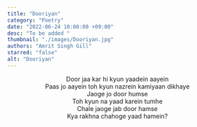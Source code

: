 ```yaml
---
title: "Dooriyan"
category: "Poetry"
date: "2022-06-24 10:00:00 +09:00"
desc: "To be added "
thumbnail: "./images/Dooriyan.jpg"
authors: "Amrit Singh Gill"
starred: "false"
alt: "Dooriyan"
---
```


<p style="text-align: center;align:center;">
Door jaa kar hi kyun yaadein aayein <br>
Paas jo aayein toh kyun nazrein kamiyaan dikhaye <br>
Jaoge jo door humse <br>
Toh kyun na yaad karein tumhe <br>
Chale jaoge jab door hamse <br>
Kya rakhna chahoge yaad hamein? <br>
</p>
